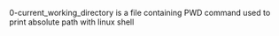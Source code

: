0-current_working_directory is a file containing PWD command used to print absolute path with linux shell

